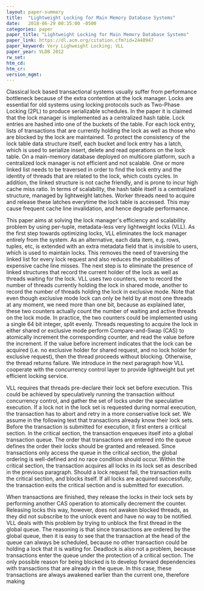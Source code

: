 ```yaml
---
layout: paper-summary
title:  "Lightweight Locking for Main Memory Database Systems"
date:   2018-06-29 00:35:00 -0500
categories: paper
paper_title: "Lightweight Locking for Main Memory Database Systems"
paper_link: https://dl.acm.org/citation.cfm?id=2448947
paper_keyword: Very Lighweight Locking; VLL
paper_year: VLDB 2012
rw_set:
htm_cd:
htm_cr:
version_mgmt:
---
```


Classical lock based transactional systems usually suffer from performance bottleneck because of the extra contention
at the lock manager. Locks are essential for old systems using locking protocols such as Two-Phase Locking (2PL) to
produce serializable schedules. In the paper it is claimed that the lock manager is implemented as a centralized 
hash table. Lock entries are hashed into one of the buckets of the table. For each lock entry, lists of transactions 
that are currently holding the lock as well as those who are blocked by the lock are maintained. To protect the consistency
of the lock table data structure itself, each bucket and lock entry has a latch, which is used to serialize insert, delete
and read operations on the lock table. On a main-memory database deployed on multicore platform, such a centralized 
lock manager is not efficient and not scalable. One or more linked list needs to be traversed in order to find the 
lock entry and the identity of threads that are related to the lock, which costs cycles. In addition, the linked structure
is not cache friendly, and is prone to incur high cache miss ratio. In terms of scalability, the hash table itself is 
a centralized structure, managed by lightweight latches. Worker threads need to acquire and release these latches everytime
the lock table is accessed. This may cause frequent cache line invalidation, and hence degrade performance.

This paper aims at solving the lock manager's efficiency and scalability problem by using per-tuple, metadata-less 
very lightweight locks (VLL). As the first step towards optimizing locks, VLL eliminates the lock manager entirely 
from the system. As an alternative, each data item, e.g. rows, tuples, etc, is extended with an extra metadata field 
that is invisible to users, which is used to maintain locks. This removes the need of traversing the linked list
for every lock request and also reduces the probabilities of expensive cache line misses. The next step is to eliminate
the presence of linked structures that record the current holder of the lock as well as threads waiting for the lock.
VLL uses two counters, one to record the number of threads currently holding the lock in shared mode, another to record
the number of threads holding the lock in exclusive mode. Note that even though exclusive mode lock can only be held by 
at most one threads at any moment, we need more than one bit, because as explained later, these two counters actually
count the number of waiting and active threads on the lock mode. In practice, the two counters could be implemented 
using a single 64 bit integer, split evenly. Threads requesting to acquire the lock in either shared or exclusive mode 
perform Compare-and-Swap (CAS) to atomically increment the corresponding counter, and read the value before the increment.
If the value before increment indicates that the lock can be acquired (i.e. no exclusive holder for shared request, and no
lock holder for exclusive request), then the thread proceeds without blocking. Otherwise, the thread returns failure.
We introduce in the next paragraph how VLL cooperate with the concurrency control layer to provide lightweight but yet
efficient locking service.

VLL requires that threads pre-declare their lock set before execution. This could be achieved by speculatively running the
transaction without concurrency control, and gather the set of locks under the speculative execution. If a lock not in
the lock set is requested during normal execution, the transaction has to abort and retry in a more conservative lock set.
We assume in the following text that transactions already know their lock sets. Before the transaction is submitted for 
execution, it first enters a critical section. In the critical section, the transaction enqueues itself into a global
transaction queue. The order that transactions are entered into the queue defines the order their locks should be 
granted and released. Since transactions only access the queue in the critical section, the global ordering is well-defined
and no race condition should occur. Within the critical section, the transaction acquires all locks in its lock set
as described in the previous paragraph. Should a lock request fail, the transaction exits the critical section, and blocks
itself. If all locks are acquired successfully, the transaction exits the critical section and is submitted for execution.

When transactions are finished, they release the locks in their lock sets by performing another CAS operation to atomically
decrement the counter. Releasing locks this way, however, does not awaken blocked threads, as they did not subscribe to the
unlock event and have no way to be notified. VLL deals with this problem by trying to unblock the first thread in the global
queue. The reasoning is that since transactions are ordered by the global queue, then it is easy to see that the transaction 
at the head of the queue can always be scheduled, because no other transaction could be holding a lock that it is waiting for.
Deadlock is also not a problem, because transactions enter the queue under the protection of a critical section. The only possible
reason for being blocked is to develop forward dependencies with transactions that are already in the queue. In this case,
these transactions are always awakened earlier than the current one, therefore making
